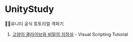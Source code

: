 # UnityStudy
🐱‍👤유니티 공식 튜토리얼 격파기
<br>
1. [고양이 클라이브와 비밀의 지하실](https://learn.unity.com/project/bijueol-seukeuribting-hwalyonghagi-goyangi-keulraibeuwa-bimilyi-jihasil?uv=2021.1) - Visual Scripting Tutorial
